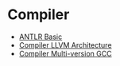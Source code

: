 # Compiler

- [ANTLR Basic](./ANTLR%20Basic.md)
- [Compiler LLVM Architecture](./Compiler%20LLVM%20Architecture.md)
- [Compiler Multi-version GCC](./Compiler%20Multi-version%20GCC.md)
